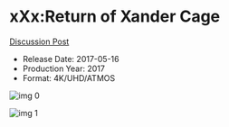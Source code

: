 # xXx:Return of Xander Cage

[Discussion Post](https://www.avsforum.com/threads/bass-eq-for-filtered-movies.2995212/post-56876460)

* Release Date: 2017-05-16
* Production Year: 2017
* Format: 4K/UHD/ATMOS

![img 0](https://i.imgur.com/7VzJJhs.jpg)

![img 1](https://i.imgur.com/oMfqon0.jpg)


